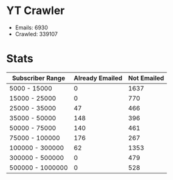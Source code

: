 # YT Crawler
- Emails: 6930
- Crawled: 339107

# Stats
| Subscriber Range  | Already Emailed | Not Emailed |
|-------|-------|-------|
| 5000 - 15000 | 0 | 1637 |
| 15000 - 25000 | 0 | 770 |
| 25000 - 35000 | 47 | 466 |
| 35000 - 50000 | 148 | 396 |
| 50000 - 75000 | 140 | 461 |
| 75000 - 100000 | 176 | 267 |
| 100000 - 300000 | 62 | 1353 |
| 300000 - 500000 | 0 | 479 |
| 500000 - 1000000 | 0 | 528 |
